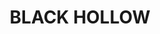 ---
lastmod: '2025-04-06T06:05:20+00:00'
latitude: -31.298962
layout: suburb
longitude: 148.581142
postcode: '2828'
state: NSW
title: BLACK HOLLOW
url: /nsw/black-hollow/
---